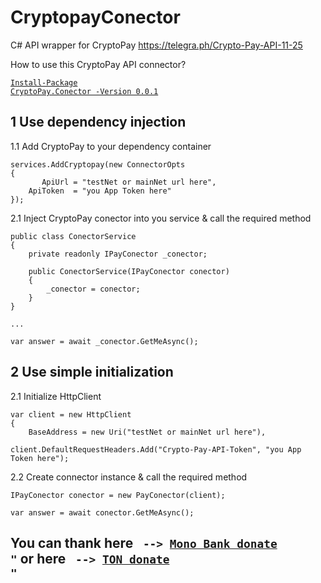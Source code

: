 # CryptopayConector
C# API wrapper for CryptoPay https://telegra.ph/Crypto-Pay-API-11-25

How to use this CryptoPay API connector?

<code>[Install-Package CryptoPay.Conector -Version 0.0.1](https://www.nuget.org/packages/CryptoPay.Conector/)</code>

## 1 Use dependency injection

1.1 Add CryptoPay to your dependency container

```
services.AddCryptopay(new ConnectorOpts 
{
       ApiUrl = "testNet or mainNet url here",
    ApiToken  = "you App Token here"
});
```

2.1 Inject CryptoPay conector into you service & call the required method

```
public class ConectorService
{
    private readonly IPayConector _conector;

    public ConectorService(IPayConector conector)
    {
        _conector = conector;
    }
}

...

var answer = await _conector.GetMeAsync();
```

## 2 Use simple initialization

2.1 Initialize HttpClient

```
var client = new HttpClient
{
    BaseAddress = new Uri("testNet or mainNet url here"),

client.DefaultRequestHeaders.Add("Crypto-Pay-API-Token", "you App Token here");
```

2.2 Create connector instance & call the required method

```
IPayConector conector = new PayConector(client);

var answer = await conector.GetMeAsync();
```

## You can thank here <code> <b>--></b> [Mono Bank donate](https://send.monobank.com.ua/NNG8cy25) "</code> or here <code> <b>--></b> [TON donate](https://t.me/CryptoBot?start=IVzvtl4RU4q8) "</code>

